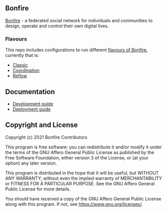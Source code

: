## Bonfire 
[Bonfire](https://bonfirenetworks.org/) - a federated social network for individuals and communities to design, operate and control their own digital lives.

### Flavours
This repo includes configurations to run different [flavours of Bonfire](https://bonfirenetworks.org/apps.html), currently that is:
* [Classic](flavours/classic) 
* [Coordination](flavours/coordination) 
* [Reflow](flavours/reflow) 


## Documentation

* [Development guide](https://github.com/bonfire-networks/bonfire-app/blob/main/docs/HACKING.md) 
* [Deployment guide](https://github.com/bonfire-networks/bonfire-app/blob/main/docs/DEPLOY.md) 


## Copyright and License

Copyright (c) 2021 Bonfire Contributors

This program is free software: you can redistribute it and/or modify
it under the terms of the GNU Affero General Public License as
published by the Free Software Foundation, either version 3 of the
License, or (at your option) any later version.

This program is distributed in the hope that it will be useful, but
WITHOUT ANY WARRANTY; without even the implied warranty of
MERCHANTABILITY or FITNESS FOR A PARTICULAR PURPOSE.  See the GNU
Affero General Public License for more details.

You should have received a copy of the GNU Affero General Public
License along with this program.  If not, see <https://www.gnu.org/licenses/>.
